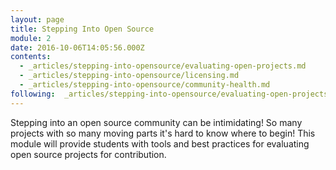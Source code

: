 ```yaml
---
layout: page
title: Stepping Into Open Source
module: 2
date: 2016-10-06T14:05:56.000Z
contents:
  - _articles/stepping-into-opensource/evaluating-open-projects.md
  - _articles/stepping-into-opensource/licensing.md
  - _articles/stepping-into-opensource/community-health.md
following:  _articles/stepping-into-opensource/evaluating-open-projects.md
---
```


Stepping into an open source community can be intimidating! So many projects with so many moving parts it's hard to know where to begin! This module will provide students with tools and best practices for evaluating open source projects for contribution.
